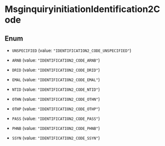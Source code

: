 

# MsginquiryinitiationIdentification2Code

## Enum


* `UNSPECIFIED` (value: `"IDENTIFICATION2_CODE_UNSPECIFIED"`)

* `ARNB` (value: `"IDENTIFICATION2_CODE_ARNB"`)

* `DRID` (value: `"IDENTIFICATION2_CODE_DRID"`)

* `EMAL` (value: `"IDENTIFICATION2_CODE_EMAL"`)

* `NTID` (value: `"IDENTIFICATION2_CODE_NTID"`)

* `OTHN` (value: `"IDENTIFICATION2_CODE_OTHN"`)

* `OTHP` (value: `"IDENTIFICATION2_CODE_OTHP"`)

* `PASS` (value: `"IDENTIFICATION2_CODE_PASS"`)

* `PHNB` (value: `"IDENTIFICATION2_CODE_PHNB"`)

* `SSYN` (value: `"IDENTIFICATION2_CODE_SSYN"`)



